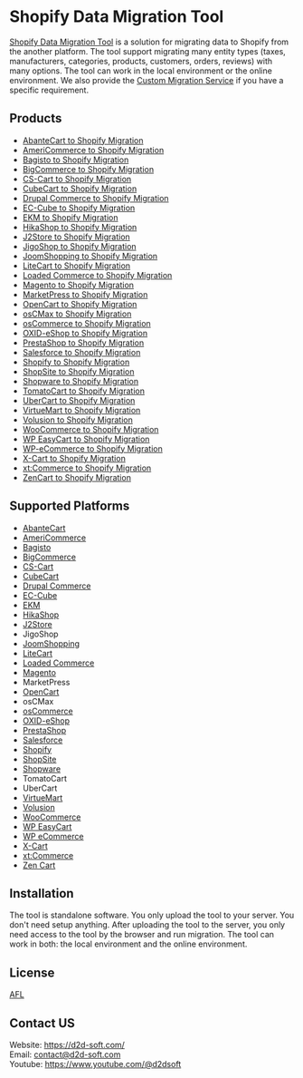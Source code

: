 # Shopify Data Migration Tool
[Shopify Data Migration Tool](https://d2d-soft.com/37-shopify-migration) is a solution for migrating data to Shopify from the another platform. The tool support migrating many entity types (taxes, manufacturers, categories, products, customers, orders, reviews) with many options. The tool can work in the local environment or the online environment. We also provide the [Custom Migration Service](https://d2d-soft.com/migration-services/296-data-migration-customization.html) if you have a specific requirement. 

## Products
- [AbanteCart to Shopify Migration](https://d2d-soft.com/shopify-migration/1134-10872-abantecart-to-shopify-migration-tool.html#/72-entities-1000)
- [AmeriCommerce to Shopify Migration](https://d2d-soft.com/shopify-migration/780-7257-americommerce-to-shopify-migration-tool.html#/72-entities-1000)
- [Bagisto to Shopify Migration](https://d2d-soft.com/shopify-migration/947-8966-bagisto-to-shopify-migration-tool.html#/72-entities-1000)
- [BigCommerce to Shopify Migration](https://d2d-soft.com/shopify-migration/423-1717-bigcommerce-to-shopify-migration-tool.html#/72-entities-1000)
- [CS-Cart to Shopify Migration](https://d2d-soft.com/shopify-migration/394-1581-cs-cart-to-cs-cart-migration-tool.html#/72-entities-1000)
- [CubeCart to Shopify Migration](https://d2d-soft.com/shopify-migration/395-1582-cubecart-to-shopify-migration-tool.html#/72-entities-1000)
- [Drupal Commerce to Shopify Migration](https://d2d-soft.com/shopify-migration/396-drupal-commerce-to-shopify-migration-service.html)
- [EC-Cube to Shopify Migration](https://d2d-soft.com/shopify-migration/1008-9583-ec-cube-to-shopify-migration-tool.html#/72-entities-1000)
- [EKM to Shopify Migration](https://d2d-soft.com/shopify-migration/834-7809-ekm-to-shopify-migration-tool.html#/72-entities-1000)
- [HikaShop to Shopify Migration](https://d2d-soft.com/shopify-migration/470-1942-hikashop-to-shopify-migration-tool.html#/72-entities-1000)
- [J2Store to Shopify Migration](https://d2d-soft.com/shopify-migration/513-2137-j2store-to-shopify-migration-tool.html#/72-entities-1000)
- [JigoShop to Shopify Migration](https://d2d-soft.com/shopify-migration/552-2317-jigoshop-to-shopify-migration-tool.html#/72-entities-1000)
- [JoomShopping to Shopify Migration](https://d2d-soft.com/shopify-migration/602-2557-joomshopping-to-shopify-migration-tool.html#/72-entities-1000)
- [LiteCart to Shopify Migration](https://d2d-soft.com/shopify-migration/888-8371-litecart-to-shopify-migration-tool.html#/72-entities-1000)
- [Loaded Commerce to Shopify Migration](https://d2d-soft.com/shopify-migration/397-1587-loaded-to-shopify-migration-tool.html#/72-entities-1000)
- [Magento to Shopify Migration](https://d2d-soft.com/shopify-migration/398-1592-magento-to-shopify-migration-tool.html#/72-entities-1000)
- [MarketPress to Shopify Migration](https://d2d-soft.com/shopify-migration/577-2437-marketpress-to-shopify-migration-tool.html#/72-entities-1000)
- [OpenCart to Shopify Migration](https://d2d-soft.com/shopify-migration/399-1597-opencart-to-shopify-migration-tool.html#/72-entities-1000)
- [osCMax to Shopify Migration](https://d2d-soft.com/shopify-migration/1201-11555-oscmax-to-shopify-migration-tool.html#/72-entities-1000)
- [osCommerce to Shopify Migration](https://d2d-soft.com/shopify-migration/400-1602-oscommerce-to-shopify-migration-tool.html#/72-entities-1000)
- [OXID-eShop to Shopify Migration](https://d2d-soft.com/shopify-migration/401-1607-oxid-eshop-to-shopify-migration-tool.html#/72-entities-1000)
- [PrestaShop to Shopify Migration](https://d2d-soft.com/shopify-migration/402-1612-prestashop-to-shopify-migration-tool.html#/72-entities-1000)
- [Salesforce to Shopify Migration](https://d2d-soft.com/shopify-migration/728-6836-salesforce-to-shopify-migration-tool.html#/72-entities-1000)
- [Shopify to Shopify Migration](https://d2d-soft.com/shopify-migration/403-1617-shopify-to-shopify-migration-tool.html#/72-entities-1000)
- [ShopSite to Shopify Migration](https://d2d-soft.com/shopify-migration/861-8085-shopsite-to-shopify-migration-tool.html#/72-entities-1000)
- [Shopware to Shopify Migration](https://d2d-soft.com/shopify-migration/1070-10212-shopware-to-shopify-migration-tool.html#/72-entities-1000)
- [TomatoCart to Shopify Migration](https://d2d-soft.com/shopify-migration/1233-11896-tomatocart-to-shopify-migration-tool.html#/72-entities-1000)
- [UberCart to Shopify Migration](https://d2d-soft.com/shopify-migration/1265-12237-ubercart-to-shopify-migration-tool.html#/72-entities-1000)
- [VirtueMart to Shopify Migration](https://d2d-soft.com/shopify-migration/404-1622-virtuemart-to-shopify-migration-tool.html#/72-entities-1000)
- [Volusion to Shopify Migration](https://d2d-soft.com/shopify-migration/651-6033-volusion-to-shopify-migration-tool.html#/72-entities-1000)
- [WooCommerce to Shopify Migration](https://d2d-soft.com/shopify-migration/405-1632-woocommerce-to-shopify-migration-tool.html#/72-entities-1000)
- [WP EasyCart to Shopify Migration](https://d2d-soft.com/shopify-migration/677-6308-wpeasycart-to-shopify-migration-tool.html#/72-entities-1000)
- [WP-eCommerce to Shopify Migration](https://d2d-soft.com/shopify-migration/406-1637-wp-ecommerce-to-shopify-migration-tool.html#/72-entities-1000)
- [X-Cart to Shopify Migration](https://d2d-soft.com/shopify-migration/407-1642-x-cart-to-shopify-migration-tool.html#/72-entities-1000)
- [xt:Commerce to Shopify Migration](https://d2d-soft.com/shopify-migration/408-1647-xtcommerce-to-shopify-migration-tool.html#/72-entities-1000)
- [ZenCart to Shopify Migration](https://d2d-soft.com/shopify-migration/409-1652-zencart-to-shopify-migration-tool.html#/72-entities-1000)

## Supported Platforms
- [AbanteCart](https://www.abantecart.com/)
- [AmeriCommerce](https://www.americommerce.com/)
- [Bagisto](https://bagisto.com/)
- [BigCommerce](https://www.bigcommerce.com/)
- [CS-Cart](https://www.cs-cart.com/)
- [CubeCart](https://www.cubecart.com/)
- [Drupal Commerce](https://drupalcommerce.org/)
- [EC-Cube](https://www.ec-cube.net/)
- [EKM](https://www.ekm.com/)
- [HikaShop](https://www.hikashop.com/)
- [J2Store](https://www.j2store.org/)
- JigoShop
- [JoomShopping](https://extensions.joomla.org/extension/joomshopping/)
- [LiteCart](https://www.litecart.net/)
- [Loaded Commerce](https://loadedcommerce.com/)
- [Magento](https://magento.com/)
- MarketPress
- [OpenCart](https://www.opencart.com/)
- osCMax
- [osCommerce](https://www.oscommerce.com/)
- [OXID-eShop](https://www.oxid-esales.com)
- [PrestaShop](https://www.prestashop.com)
- [Salesforce](https://www.salesforce.com/)
- [Shopify](https://www.shopify.com/)
- [ShopSite](https://www.shopsite.com/)
- [Shopware](https://www.shopware.com/)
- TomatoCart
- UberCart
- [VirtueMart](https://virtuemart.net/)
- [Volusion](https://volusion.com/)
- [WooCommerce](https://woocommerce.com/)
- [WP EasyCart](https://www.wpeasycart.com/)
- [WP eCommerce](https://wpecommerce.org/)
- [X-Cart](https://www.x-cart.com/)
- [xt:Commerce](https://www.xt-commerce.com/)
- [Zen Cart](https://www.zen-cart.com/)

## Installation
The tool is standalone software. You only upload the tool to your server. You don't need setup anything. After uploading the tool to the server, you only need access to the tool by the browser and run migration. The tool can work in both: the local environment and the online environment.

## License

[AFL](https://d2d-soft.com/license/AFL.txt)

## Contact US
Website: https://d2d-soft.com/ \
Email: contact@d2d-soft.com \
Youtube: https://www.youtube.com/@d2dsoft 